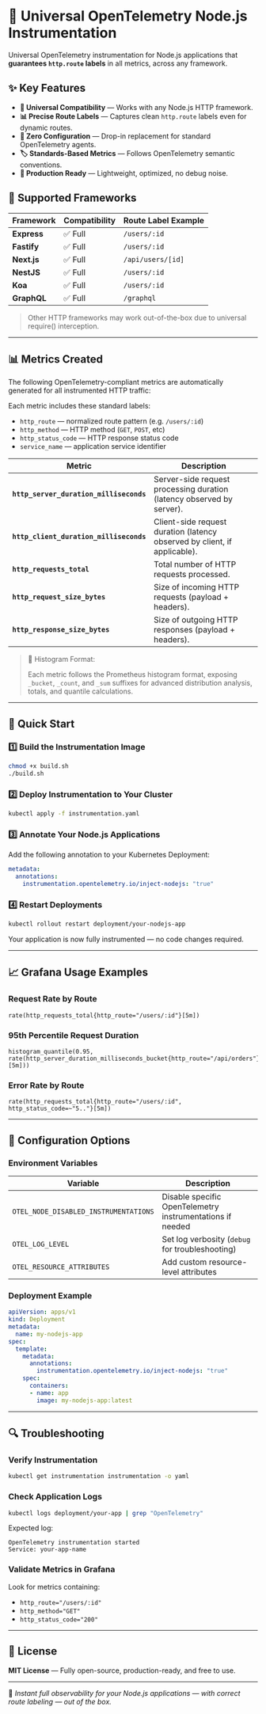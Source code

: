 # 🚀 Universal OpenTelemetry Node.js Instrumentation

Universal OpenTelemetry instrumentation for Node.js applications that **guarantees `http.route` labels** in all metrics, across any framework.

## ✨ Key Features

- **🎯 Universal Compatibility** — Works with any Node.js HTTP framework.
- **📊 Precise Route Labels** — Captures clean `http.route` labels even for dynamic routes.
- **🔧 Zero Configuration** — Drop-in replacement for standard OpenTelemetry agents.
- **🏷️ Standards-Based Metrics** — Follows OpenTelemetry semantic conventions.
- **🚀 Production Ready** — Lightweight, optimized, no debug noise.

## 🎯 Supported Frameworks

| Framework | Compatibility | Route Label Example |
| --- | --- | --- |
| **Express** | ✅ Full | `/users/:id` |
| **Fastify** | ✅ Full | `/users/:id` |
| **Next.js** | ✅ Full | `/api/users/[id]` |
| **NestJS** | ✅ Full | `/users/:id` |
| **Koa** | ✅ Full | `/users/:id` |
| **GraphQL** | ✅ Full | `/graphql` |

> Other HTTP frameworks may work out-of-the-box due to universal require() interception.
> 

---

## 📊 Metrics Created

The following OpenTelemetry-compliant metrics are automatically generated for all instrumented HTTP traffic:

Each metric includes these standard labels:

- `http_route` — normalized route pattern (e.g. `/users/:id`)
- `http_method` — HTTP method (`GET`, `POST`, etc)
- `http_status_code` — HTTP response status code
- `service_name` — application service identifier

| Metric | Description |
| --- | --- |
| **`http_server_duration_milliseconds`** | Server-side request processing duration (latency observed by server). |
| **`http_client_duration_milliseconds`** | Client-side request duration (latency observed by client, if applicable). |
| **`http_requests_total`** | Total number of HTTP requests processed. |
| **`http_request_size_bytes`** | Size of incoming HTTP requests (payload + headers). |
| **`http_response_size_bytes`** | Size of outgoing HTTP responses (payload + headers). |

> 🔎 Histogram Format:
> 
> 
> Each metric follows the Prometheus histogram format, exposing `_bucket`, `_count`, and `_sum` suffixes for advanced distribution analysis, totals, and quantile calculations.
> 

---

## 🚀 Quick Start

### 1️⃣ Build the Instrumentation Image

```bash
chmod +x build.sh
./build.sh
```

### 2️⃣ Deploy Instrumentation to Your Cluster

```bash
kubectl apply -f instrumentation.yaml
```

### 3️⃣ Annotate Your Node.js Applications

Add the following annotation to your Kubernetes Deployment:

```yaml
metadata:
  annotations:
    instrumentation.opentelemetry.io/inject-nodejs: "true"
```

### 4️⃣ Restart Deployments

```bash
kubectl rollout restart deployment/your-nodejs-app
```

Your application is now fully instrumented — no code changes required.

---

## 📈 Grafana Usage Examples

### Request Rate by Route

```
rate(http_requests_total{http_route="/users/:id"}[5m])
```

### 95th Percentile Request Duration

```
histogram_quantile(0.95, rate(http_server_duration_milliseconds_bucket{http_route="/api/orders"}[5m]))
```

### Error Rate by Route

```
rate(http_requests_total{http_route="/users/:id", http_status_code=~"5.."}[5m])
```

---

## 🔧 Configuration Options

### Environment Variables

| Variable | Description |
| --- | --- |
| `OTEL_NODE_DISABLED_INSTRUMENTATIONS` | Disable specific OpenTelemetry instrumentations if needed |
| `OTEL_LOG_LEVEL` | Set log verbosity (`debug` for troubleshooting) |
| `OTEL_RESOURCE_ATTRIBUTES` | Add custom resource-level attributes |

### Deployment Example

```yaml
apiVersion: apps/v1
kind: Deployment
metadata:
  name: my-nodejs-app
spec:
  template:
    metadata:
      annotations:
        instrumentation.opentelemetry.io/inject-nodejs: "true"
    spec:
      containers:
      - name: app
        image: my-nodejs-app:latest
```

---

## 🔍 Troubleshooting

### Verify Instrumentation

```bash
kubectl get instrumentation instrumentation -o yaml
```

### Check Application Logs

```bash
kubectl logs deployment/your-app | grep "OpenTelemetry"
```

Expected log:

```
OpenTelemetry instrumentation started
Service: your-app-name
```

### Validate Metrics in Grafana

Look for metrics containing:

- `http_route="/users/:id"`
- `http_method="GET"`
- `http_status_code="200"`

---

## 📝 License

**MIT License** — Fully open-source, production-ready, and free to use.

---

🎯 *Instant full observability for your Node.js applications — with correct route labeling — out of the box.*
